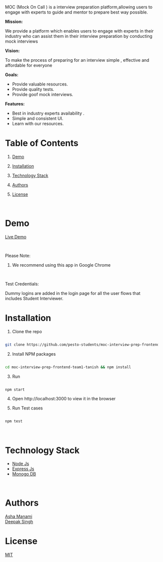 </p>

MOC (Mock On Call ) is a interview preparation platform,allowing users to engage with experts to guide and mentor to prepare best way possible.

**Mission:**

We provide a platform which enables users to engage with experts in their industry who can assist them in their interview preparation by conducting mock interviews

**Vision:**

To make the process of preparing for an interview simple , effective and affordable for everyone

**Goals:**

-   Provide valuable resources.
-   Provide quality tests.
-   Provide goof mock interviews.

**Features:**

-   Best in industry experts availability .
-   Simple and consistent UI.
-   Learn with our resources.

<!-- TABLE OF CONTENTS -->


# Table of Contents

  

1. [Demo](#demo)

2. [Installation](#installation)

3. [Technology Stack](#technology-stack)

4. [Authors](#authors)

5. [License](#license)

  

<br/>

  

# Demo

  

[Live Demo](https://mockoncall.netlify.app/)

  

<br/>

  

Please Note:

  

1. We recommend using this app in Google Chrome


  
  

<br/>

Test Credentials:

Dummy logins are added in the login page for all the user flows that includes Student Interviewer.
  

# Installation

  

1. Clone the repo

```sh

git clone https://github.com/pesto-students/moc-interview-prep-frontend-team1-tanish.git

```



2. Install NPM packages

```sh

cd moc-interview-prep-frontend-team1-tanish && npm install

```

3. Run

```sh

npm start

```

4. Open http://localhost:3000 to view it in the browser

  

6. Run Test cases

```sh

npm test

```

<br/>

  

# Technology Stack

-   [Node Js](https://nodejs.org/en/)
-   [Express Js](https://expressjs.com/)
-   [Monogo DB](https://www.mongodb.com/)

  

<br/>

  

# Authors

  
[Asha Manami](https://github.com/ashab96)
<br />
[Deepak Singh ](https://github.com/deepak-singh19/) 


  

  

# License

  

[MIT](https://opensource.org/licenses/MIT)